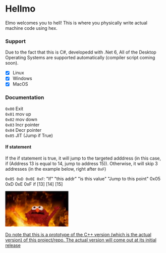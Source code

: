 # Hellmo
Elmo welcomes you to hell! 
This is where you physically write actual machine code using hex.

### Support
Due to the fact that this is C#, developedd with .Net 6, All of the Desktop Operating Systems are supported automatically (compiler script coming soon).
 - [x] Linux 
 - [x] Windows
 - [x] MacOS

 ### Documentation <br>
 `0x00` Exit <br>
 `0x01` mov up <br>
 `0x02` mov down <br>
 `0x03` Incr pointer <br>
 `0x04` Decr pointer <br>
 `0x05` JIT (Jump if True)
 
 #### If statement
If the if statement is true, it will jump to the targeted adddress (in this case, if (Address 13 is equal to 14, jump to address 15)).
Otherwise, it will skip 3 addresses (in the example below, right after `0xF`)

`0x05 0xD 0x0E 0xF`:
 "If"  "this addr"  "is this value"  "Jump to this point"
 0x05     0xD             0xE                 0xF
  if      [13]            [14]                [15] 

<img src="image.webp" alt="drawing" width="200"/>

<ins> Do note that this is a prototype of the C++ version (which is the actual version) of this project/repo. The actual version will come out at its initial release </ins>
